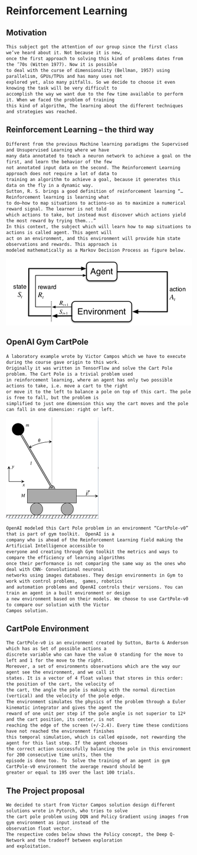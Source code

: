 # Reinforcement Learning

## Motivation

    This subject got the attention of our group since the first class we’ve heard about it. Not because it is new, 
    once the first approach to solving this kind of problems dates from the ’70s (Witten 1977). Now it is possible 
    to deal with the curse of dimensionality (Bellman, 1957) using parallelism, GPUs/TPUs and has many uses not 
    explored yet, also many pitfalls. So we decide to choose it even knowing the task will be very difficult to 
    accomplish the way we want due to the few time available to perform it. When we faced the problem of training
    this kind of algorithm, The learning about the different techniques and strategies was reached.

## Reinforcement Learning – the third way

    Different from the previous Machine learning paradigms the Supervised and Unsupervised Learning where we have 
    many data annotated to teach a neuron network to achieve a goal on the first, and learn the behavior of the few
    not annotated input data on the second. The Reinforcement Learning approach does not require a lot of data to 
    training an algorithm to achieve a goal, because it generates this data on the fly in a dynamic way.
    Sutton, R. S. brings a good definition of reinforcement learning “… Reinforcement learning is learning what 
    to do—how to map situations to actions—so as to maximize a numerical reward signal. The learner is not told 
    which actions to take, but instead must discover which actions yield the most reward by trying them...”
    In this context, the subject which will learn how to map situations to actions is called agent. This agent will
    act on an environment, and this environment will provide him state observations and rewards. This approach is 
    modeled mathematically as a Markov Decision Process as figure below.

![Octocat](assets/images/intromdp.png)

##  OpenAI Gym CartPole

    A laboratory example wrote by Victor Campos which we have to execute during the course gave origin to this work.
    Originally it was written in TensorFlow and solve the Cart Pole problem. The Cart Pole is a trivial problem used
    in reinforcement learning, where an agent has only two possible actions to take, i.e. move a cart to the right
    or move it to the left to balance a pole on top of this cart. The pole is free to fall, but the problem is 
    simplified to just one dimension this way the cart moves and the pole can fall in one dimension: right or left.
    
![Octocat](assets/images/cartpole.png)    
    
    OpenAI modeled this Cart Pole problem in an environment “CartPole-v0” that is part of gym toolkit.  OpenAI is a
    company who is ahead of the Reinforcement Learning field making the Artificial Intelligence accessible to 
    everyone and creating through Gym toolkit the metrics and ways to compare the efficiency of learning algorithms
    once their performance is not comparing the same way as the ones who deal with CNN- Convolutional neuronal 
    networks using images databases. They design environments in Gym to work with control problems,  games, robotics
    and automation problems and OpenAI controls their versions. You can train an agent in a built environment or design
    a new environment based on their models. We choose to use CartPole-v0 to compare our solution with the Victor 
    Campos solution.

## CartPole Environment

    The CartPole-v0 is an environment created by Sutton, Barto & Anderson which has as Set of possible actions a 
    discrete variable who can have the value 0 standing for the move to left and 1 for the move to the right. 
    Moreover, a set of environments observations which are the way our agent see the environment, and we call it
    states. It is a vector of 4 float values that stores in this order: the position of the cart, the velocity of
    the cart, the angle the pole is making with the normal direction (vertical) and the velocity of the pole edge.
    The environment simulates the physics of the problem through a Euler kinematic integrator and gives the agent the
    reward of one unit per step if the pole angle is not superior to 12º and the cart position, its center, is not 
    reaching the edge of the screen (+/-2.4). Every time these conditions have not reached the environment finishes 
    this temporal simulation, which is called episode, not rewarding the agent for this last step. If the agent chooses
    the correct action successfully balancing the pole in this environment for 200 consecutive time units, then the 
    episode is done too. To  Solve the training of an agent in gym CartPole-v0 environment the average reward should be
    greater or equal to 195 over the last 100 trials.

## The Project proposal

    We decided to start from Victor Campos solution design different solutions wrote in Pytorch, who tries to solve 
    the cart pole problem using DQN and Policy Gradient using images from gym environment as input instead of the 
    observation float vector.
    The respective codes below shows the Policy concept, the Deep Q-Network and the tradeoff between exploration 
    and exploitation.

